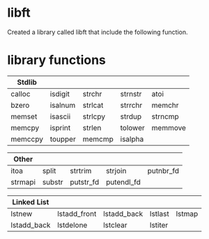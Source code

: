 # libft

Created a library called libft that include the following function.

# library functions
|Stdlib      |            |             |            |             |
|------------|------------|-------------|------------|-------------|
|calloc      |isdigit     |strchr       |strnstr     |atoi         | 
|bzero       |isalnum     |strlcat      |strrchr     |memchr       |
|memset      |isascii     |strlcpy      |strdup      |strncmp      |
|memcpy      |isprint     |strlen       |tolower     |memmove      |
|memccpy     |toupper     |memcmp       |isalpha     |             |

|Other       |            |             |            |             |
|------------|------------|-------------|------------|-------------|
|itoa        |split       |strtrim      |strjoin     |putnbr_fd    | 
|strmapi     |substr      |putstr_fd    |putendl_fd  |             |

|Linked List |            |             |            |             |
|------------|------------|-------------|------------|-------------|
|lstnew      |lstadd_front|lstadd_back  |lstlast     |lstmap       |
|lstadd_back |lstdelone   |lstclear     |lstiter     |             |

